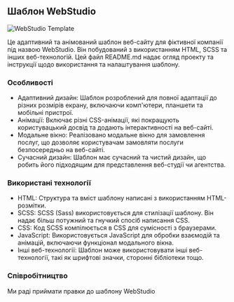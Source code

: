 ## Шаблон WebStudio

![WebStudio Template](./assets/Screenshot_1.jpg)

Це адаптивний та анімований шаблон веб-сайту для фіктивної компанії під назвою WebStudio. Він побудований з використанням HTML, SCSS та інших веб-технологій. Цей файл README.md надає огляд проекту та інструкції щодо використання та налаштування шаблону.

### Особливості

- Адаптивний дизайн: Шаблон розроблений для повної адаптації до різних розмірів екрану, включаючи комп'ютери, планшети та мобільні пристрої.
- Анімації: Включає різні CSS-анімації, які покращують користувацький досвід та додають інтерактивності на веб-сайті.
- Модальне вікно: Реалізовано модальне вікно для замовлення послуг, що дозволяє користувачам замовляти послуги безпосередньо на веб-сайті.
- Сучасний дизайн: Шаблон має сучасний та чистий дизайн, що робить його підходящим для представлення веб-студії чи агентства.

### Використані технології

- HTML: Структура та вміст шаблону написані з використанням HTML-розмітки.
- SCSS: SCSS (Sass) використовується для стилізації шаблону. Він надає більш потужний та гнучкий спосіб написання CSS.
- CSS: Код SCSS компілюється в CSS для сумісності з браузерами.
- JavaScript: Використовується JavaScript для обробки взаємодій та анімацій, включаючи функціонал модального вікна.
- Інші веб-технології: Шаблон може використовувати інші веб-технології, такі як шрифтові значки, сторонні бібліотеки тощо.

### Співробітництво

Ми раді приймати правки до шаблону WebStudio
